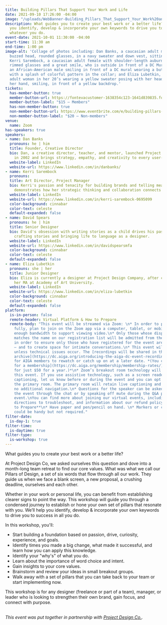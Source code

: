 ```yaml
---
title: Building Pillars That Support Your Work and Life
date: 2021-09-10 17:26:00 -04:00
image: "/uploads/WebBanner-Building_Pillars_That_Support_Your_Work%20and_Life.jpg"
description: What guides you to create your best work or a better life?  We’ll help
  you identify, develop & incorporate your own keywords to drive you to success in
  whatever you do.
event-date: 2021-10-01 11:30:00 -04:00
start-time: 11:30 am
end-time: 1:00 pm
image-alt: 'Collage of photos including: Dan Banks, a caucasian adult male with a
  buzzed head, rounded glasses, in a navy sweater and down vest, sitting outside;
  Kerri Sarembock, a caucasian adult female with shoulder-length auburn hair, red
  rimmed glasses and a great smile, who is outside in front of a DC Mural; David Spears,
  an African-American male smiling in front of a DC mural wearing a button-up shirt
  with a splash of colorful pattern in the collar; and Eliza Lubetkin, a caucasian
  adult woman in her 20’s wearing a yellow sweater posing with her head resting on
  her hand, smiling, in front of a yellow backdrop.'
tickets:
  has-member-button: true
  member-button-url: https://fontevacustomer-1638354c123-1641d839835.force.com/services/oauth2/authorize?client_id=3MVG9nthuDc9owbcOq7_07W.HriOQQPWTbMkrpOla.ajDQlTHf4_uby_mhwylcX.mJBU2O2SppTiZMS0J_HJd&response_type=code&redirect_uri=https://ikit.aiga.org/ikit_national_util/ikit-national-util-sso-redirect/&state=https%3A%2F%2Fdc.aiga.org%2Fevent%2Fbuilding-pillars-that-support-your-work-and-life%2F%3Fredirect_source%3Deventbrite_register
  member-button-label: "$15 — Members"
  has-non-member-button: true
  non-member-button-url: https://www.eventbrite.com/e/building-pillars-that-support-your-work-and-life-tickets-170368135680
  non-member-button-label: "$20 — Non-members"
venue:
  name: Zoom
has-speakers: true
speakers:
- name: Dan Banks
  pronouns: he | him
  title: Founder, Creative Director
  bio: Dan, a creative director, teacher, and mentor, launched Project Design Co
    in 2002 and brings strategy, empathy, and creativity to every user-focused project.
  website-label: LinkedIn
  website-url: https://www.linkedin.com/in/danbanks/
- name: Kerri Sarembock
  pronouns: 
  title: Art Director, Project Manager
  bio: Kerri's passion and tenacity for building brands and telling meaningful stories
    demonstrates how her strategic thinking and collaboration connects communities.
  website-label: LinkedIn
  website-url: https://www.linkedin.com/in/kerri-sarembock-0695099
  color-background: cinnabar
  color-text: celeste
  default-expanded: false
- name: David Spears
  pronouns: he | him
  title: Senior Designer
  bio: David's obsession with writing stories as a child drives his passion for
    crafting stories and bringing life to language as a designer.
  website-label: LinkedIn
  website-url: https://www.linkedin.com/in/davidspearsmfa
  color-background: cinnabar
  color-text: celeste
  default-expanded: false
- name: Eliza Lubetkin
  pronouns: she | her
  title: Junior Designer
  bio: Eliza is currently a designer at Project Design Company, after completing
    her MA at Academy of Art University.
  website-label: LinkedIn
  website-url: https://www.linkedin.com/in/eliza-lubetkin
  color-background: cinnabar
  color-text: celeste
  default-expanded: false
platform:
  is-in-person: false
  remote-header: Virtual Platform & How to Prepare
  remote-body: "This event will be streamed via Zoom: \n* In order to participate
    fully, plan to join on the Zoom app via a computer, tablet, or mobile device with
    enough bandwidth to support viewing video.\n* Only those whose display name fully
    matches the name on our registration list will be admitted from the waiting room,
    in order to ensure only those who have registered for the event are able to attend
    — and to create space for intimate conversations.\n* This event will be recorded
    unless technical issues occur. The [recordings will be shared in the AIGA DC recordings
    archive](https://dc.aiga.org/introducing-the-aiga-dc-event-recordings-archive/)
    for AIGA members to rewatch or catch up on at a later date. *(You can [register
    for a membership](https://dc.aiga.org/membership/membership-rates/) on our website
    for just $50 for a year.)*\n* Zoom’s breakout room technology will be used for
    this event. If you use assistive technology, such as a screen reader or need live
    captioning, let us know before or during the event and you can opt to stay in
    the primary room. The primary room will retain live captioning and will require
    no additional navigation.\n* Questions for the speaker can be asked live during
    the event through the chat or by speaking off mute during the Q&A portion of the
    event.\nYou can find more about joining our virtual events, including how to connect,
    directions to troubleshoot, and information about our refund policy, in our [FAQs](https://2020.dcdesignweek.org/faqs/).\n\n**How
    to Prepare**\n* Have paper and pen/pencil on hand. \n* Markers or colored pencils
    could be handy but not required."
filter-date:
  is-day-1: true
filter-time:
  is-daytime: true
filter-type:
  is-workshop: true
---
```


What guides you to create your best work or a better life?  <br>

At Project Design Co, we asked ourselves this question and dove into a month-long team retreat to find our core values. What was what we call our Pillars of Design, a set of six words that flow through all our work. They guide us when we face a blank screen, a new proposal, a crushing deadline, ourselves and each other.  <br>

Whether in your work or personal life, you can benefit from establishing clearer signs to point the way.  This workshop will guide you through a condensed journey to establish or hone your own set of pillars that resonate with you. We’ll help you identify, develop & incorporate your own keywords to drive you to success in all you do.  <br>

In this workshop, you'll:
*  Start building a foundation based on passion, drive, curiosity, experience, and goals. 
* Identify times you made a big change, what made it successful, and learn how you can apply this knowledge. 
* Identify your "why's" of what you do. 
* Learn about the importance of word choice and intent.
* Gain insights to your core values.
* Brainstorm and review your ideas in small breakout groups.
* Walk away with a set of pillars that you can take back to your team or start implementing now.  <br>

This workshop is for any designer (freelance or part of a team), manager, or leader who is looking to strengthen their own brand, gain focus, and connect with purpose.  <br><br> 

*This event was put together in partnership with [Project Design Co.](https://www.projectdesigncompany.com/).*
